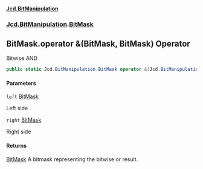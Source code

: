 #### [Jcd.BitManipulation](index 'index')
### [Jcd.BitManipulation](Jcd.BitManipulation 'Jcd.BitManipulation').[BitMask](Jcd.BitManipulation.BitMask 'Jcd.BitManipulation.BitMask')

## BitMask.operator &(BitMask, BitMask) Operator

Bitwise AND

```csharp
public static Jcd.BitManipulation.BitMask operator &(Jcd.BitManipulation.BitMask left, Jcd.BitManipulation.BitMask right);
```
#### Parameters

<a name='Jcd.BitManipulation.BitMask.op_BitwiseAnd(Jcd.BitManipulation.BitMask,Jcd.BitManipulation.BitMask).left'></a>

`left` [BitMask](Jcd.BitManipulation.BitMask 'Jcd.BitManipulation.BitMask')

Left side

<a name='Jcd.BitManipulation.BitMask.op_BitwiseAnd(Jcd.BitManipulation.BitMask,Jcd.BitManipulation.BitMask).right'></a>

`right` [BitMask](Jcd.BitManipulation.BitMask 'Jcd.BitManipulation.BitMask')

Right side

#### Returns
[BitMask](Jcd.BitManipulation.BitMask 'Jcd.BitManipulation.BitMask')
A bitmask representing the bitwise or result.